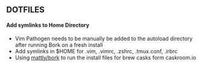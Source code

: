 ## DOTFILES

#### Add symlinks to Home Directory

* Vim Pathogen needs to be manually be added to the autoload directory after
  running Bork on a fresh install
* Add symlinks in $HOME for .vim, .vimrc, .zshrc, .tmux.conf, .irbrc
* Using [mattly/bork](https://github.com/mattly/bork) to run the install files
  for brew casks form caskroom.io
